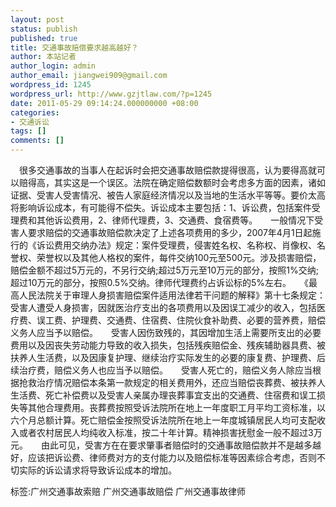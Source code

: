 ```yaml
---
layout: post
status: publish
published: true
title: 交通事故赔偿要求越高越好？
author: 本站记者
author_login: admin
author_email: jiangwei909@gmail.com
wordpress_id: 1245
wordpress_url: http://www.gzjtlaw.com/?p=1245
date: 2011-05-29 09:14:24.000000000 +08:00
categories:
- 交通诉讼
tags: []
comments: []
---
```

　很多交通事故的当事人在起诉时会把交通事故赔偿款提得很高，认为要得高就可以赔得高，其实这是一个误区。法院在确定赔偿数额时会考虑多方面的因素，诸如证据、受害人受害情况、被告人家庭经济情况以及当地的生活水平等等。要价太高将影响诉讼成本，有可能得不偿失。诉讼成本主要包括：1、诉讼费，包括案件受理费和其他诉讼费用，2、律师代理费，3、交通费、食宿费等。　　一般情况下受害人要求赔偿的交通事故赔偿款决定了上述各项费用的多少，2007年4月1日起施行的《诉讼费用交纳办法》规定：案件受理费，侵害姓名权、名称权、肖像权、名誉权、荣誉权以及其他人格权的案件，每件交纳100元至500元。涉及损害赔偿，赔偿金额不超过5万元的，不另行交纳;超过5万元至10万元的部分，按照1%交纳;超过10万元的部分，按照0.5%交纳。律师代理费约占诉讼标的5%左右。　　《最高人民法院关于审理人身损害赔偿案件适用法律若干问题的解释》第十七条规定：受害人遭受人身损害，因就医治疗支出的各项费用以及因误工减少的收入，包括医疗费、误工费、护理费、交通费、住宿费、住院伙食补助费、必要的营养费，赔偿义务人应当予以赔偿。　　受害人因伤致残的，其因增加生活上需要所支出的必要费用以及因丧失劳动能力导致的收入损失，包括残疾赔偿金、残疾辅助器具费、被扶养人生活费，以及因康复护理、继续治疗实际发生的必要的康复费、护理费、后续治疗费，赔偿义务人也应当予以赔偿。　　受害人死亡的，赔偿义务人除应当根据抢救治疗情况赔偿本条第一款规定的相关费用外，还应当赔偿丧葬费、被扶养人生活费、死亡补偿费以及受害人亲属办理丧葬事宜支出的交通费、住宿费和误工损失等其他合理费用。丧葬费按照受诉法院所在地上一年度职工月平均工资标准，以六个月总额计算。死亡赔偿金按照受诉法院所在地上一年度城镇居民人均可支配收入或者农村居民人均纯收入标准，按二十年计算。精神损害抚慰金一般不超过3万元。　　由此可见，受害方在在要求肇事者赔偿时的交通事故赔偿款并不是越多越好，应该把诉讼费、律师费对方的支付能力以及赔偿标准等因素综合考虑，否则不切实际的诉讼请求将导致诉讼成本的增加。标签:广州交通事故索赔 广州交通事故赔偿 广州交通事故律师

